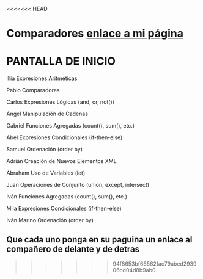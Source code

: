 <<<<<<< HEAD

Comparadores
[enlace a mi página](./PCB.md)
=======
# PANTALLA DE INICIO #

Illia	        Expresiones Aritméticas

Pablo	        Comparadores

Carlos	        Expresiones Lógicas (and, or, not())

Ángel	        Manipulación de Cadenas

Gabriel	        Funciones Agregadas (count(), sum(), etc.)

Abel	        Expresiones Condicionales (if-then-else)

Samuel	        Ordenación (order by)

Adrián	        Creación de Nuevos Elementos XML

Abraham	        Uso de Variables (let)

Juan	        Operaciones de Conjunto (union, except, intersect)

Iván	        Funciones Agregadas (count(), sum(), etc.)

Mila	        Expresiones Condicionales (if-then-else)

Iván Marino	    Ordenación (order by)


## Que cada uno ponga en su paguina un enlace al compañero de delante y de detras
>>>>>>> 94f8653bf66562fac79abed293906cd04d8b9ab0
